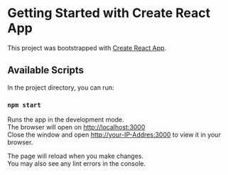 # Getting Started with Create React App

This project was bootstrapped with [Create React App](https://github.com/facebook/create-react-app).

## Available Scripts

In the project directory, you can run:

### `npm start`

Runs the app in the development mode.\
The browser will open on [http://localhost:3000](http://localhost:3000)\
Close the window and open [http://your-IP-Addres:3000](http://your-IP-Addres:3000) to view it in your browser.

The page will reload when you make changes.\
You may also see any lint errors in the console.

